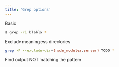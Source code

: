 ```yaml
---
title: 'Grep options'
---
```


Basic
```bash
$ grep -ri blabla *
```

Exclude meaningless directories
```bash
grep -R --exclude-dir={node_modules,server} TODO *
```

Find output NOT matching the pattern
```bash
```
